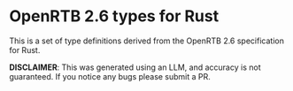 # OpenRTB 2.6 types for Rust

This is a set of type definitions derived from the OpenRTB 2.6 specification for Rust.

**DISCLAIMER**: This was generated using an LLM, and accuracy is not guaranteed. If you notice any bugs please submit a PR.
